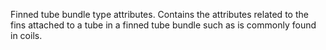 ﻿Finned tube bundle type attributes.
Contains the attributes related to the fins attached to a tube in a finned tube bundle such as is commonly found in coils.